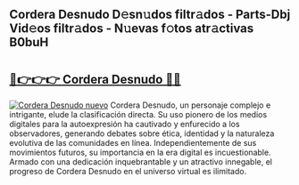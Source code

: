 ## Cordera Desnudo D𝚎sn𝚞dos filtr𝚊dos - Parts-Dbj Vid𝚎os filtr𝚊dos - N𝚞evas f𝚘tos atr𝚊ctivas B0buH

# <h2><a href="http://mb1qlo.tromn.icu/?c=Cordera+Desnudo">🔗👉👉👉 Cordera Desnudo 🔗🔗</a></h2>

[![Cordera Desnudo nuevo](https://i.imgur.com/pEAQMta.gif)](http://mb1qlo.tromn.icu/?c=Cordera+Desnudo)
Cordera Desnudo, un personaje complejo e intrigante, elude la clasificación directa. Su uso pionero de los medios digitales para la autoexpresión ha cautivado y enfurecido a los observadores, generando debates sobre ética, identidad y la naturaleza evolutiva de las comunidades en línea. Independientemente de sus movimientos futuros, su importancia en la era digital es incuestionable. Armado con una dedicación inquebrantable y un atractivo innegable, el progreso de Cordera Desnudo en el universo virtual es ilimitado.

